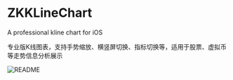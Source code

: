 # ZKKLineChart
A professional kline chart for iOS

专业版K线图表，支持手势缩放、横竖屏切换、指标切换等，适用于股票、虚拟币等走势信息分析展示

![README](https://github.com/dev-zhoukang/ZKKLineChart/blob/master/gifs/readme.gif)
